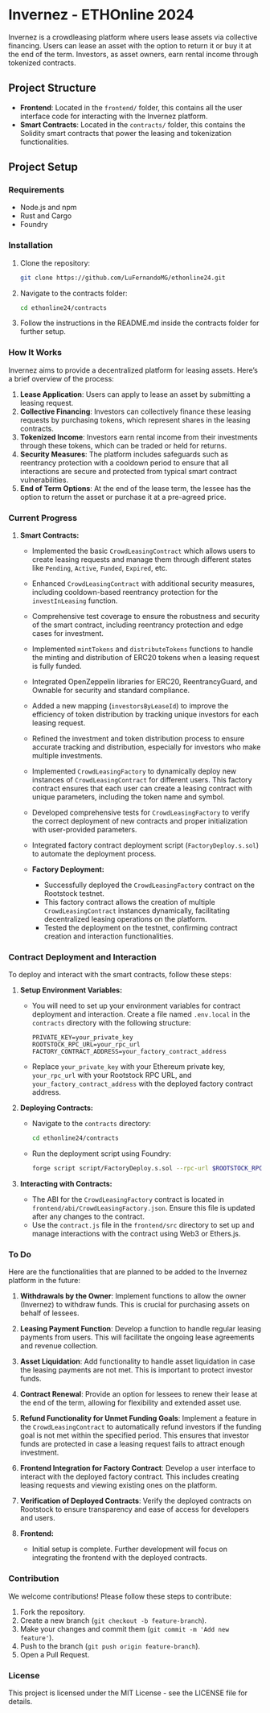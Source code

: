 # Invernez - ETHOnline 2024

Invernez is a crowdleasing platform where users lease assets via collective financing. Users can lease an asset with the option to return it or buy it at the end of the term. Investors, as asset owners, earn rental income through tokenized contracts.

## Project Structure

- **Frontend**: Located in the `frontend/` folder, this contains all the user interface code for interacting with the Invernez platform.
- **Smart Contracts**: Located in the `contracts/` folder, this contains the Solidity smart contracts that power the leasing and tokenization functionalities.

## Project Setup

### Requirements

- Node.js and npm
- Rust and Cargo
- Foundry

### Installation

1. Clone the repository:

    ```bash
    git clone https://github.com/LuFernandoMG/ethonline24.git
    ```

2. Navigate to the contracts folder:

    ```bash
    cd ethonline24/contracts
    ```

3. Follow the instructions in the README.md inside the contracts folder for further setup.

### How It Works

Invernez aims to provide a decentralized platform for leasing assets. Here’s a brief overview of the process:

1. **Lease Application**: Users can apply to lease an asset by submitting a leasing request.
2. **Collective Financing**: Investors can collectively finance these leasing requests by purchasing tokens, which represent shares in the leasing contracts.
3. **Tokenized Income**: Investors earn rental income from their investments through these tokens, which can be traded or held for returns.
4. **Security Measures**: The platform includes safeguards such as reentrancy protection with a cooldown period to ensure that all interactions are secure and protected from typical smart contract vulnerabilities.
5. **End of Term Options**: At the end of the lease term, the lessee has the option to return the asset or purchase it at a pre-agreed price.


### Current Progress

1. **Smart Contracts:**
   - Implemented the basic `CrowdLeasingContract` which allows users to create leasing requests and manage them through different states like `Pending`, `Active`, `Funded`, `Expired`, etc.
    - Enhanced `CrowdLeasingContract` with additional security measures, including cooldown-based reentrancy protection for the `investInLeasing` function.
    - Comprehensive test coverage to ensure the robustness and security of the smart contract, including reentrancy protection and edge cases for investment.
    - Implemented `mintTokens` and `distributeTokens` functions to handle the minting and distribution of ERC20 tokens when a leasing request is fully funded.
   - Integrated OpenZeppelin libraries for ERC20, ReentrancyGuard, and Ownable for security and standard compliance.
   - Added a new mapping (`investorsByLeaseId`) to improve the efficiency of token distribution by tracking unique investors for each leasing request.
    - Refined the investment and token distribution process to ensure accurate tracking and distribution, especially for investors who make multiple investments.
   - Implemented `CrowdLeasingFactory` to dynamically deploy new instances of `CrowdLeasingContract` for different users. This factory contract ensures that each user can create a leasing contract with unique parameters, including the token name and symbol.
   - Developed comprehensive tests for `CrowdLeasingFactory` to verify the correct deployment of new contracts and proper initialization with user-provided parameters.
   - Integrated factory contract deployment script (`FactoryDeploy.s.sol`) to automate the deployment process.

    - **Factory Deployment:**
        - Successfully deployed the `CrowdLeasingFactory` contract on the Rootstock testnet.
        - This factory contract allows the creation of multiple `CrowdLeasingContract` instances dynamically, facilitating decentralized leasing operations on the platform.
        - Tested the deployment on the testnet, confirming contract creation and interaction functionalities.


### Contract Deployment and Interaction

To deploy and interact with the smart contracts, follow these steps:

1. **Setup Environment Variables:**
   - You will need to set up your environment variables for contract deployment and interaction. Create a file named `.env.local` in the `contracts` directory with the following structure:
     ```
     PRIVATE_KEY=your_private_key
     ROOTSTOCK_RPC_URL=your_rpc_url
     FACTORY_CONTRACT_ADDRESS=your_factory_contract_address
     ```
   - Replace `your_private_key` with your Ethereum private key, `your_rpc_url` with your Rootstock RPC URL, and `your_factory_contract_address` with the deployed factory contract address.

2. **Deploying Contracts:**
   - Navigate to the `contracts` directory:
     ```bash
     cd ethonline24/contracts
     ```
   - Run the deployment script using Foundry:
     ```bash
     forge script script/FactoryDeploy.s.sol --rpc-url $ROOTSTOCK_RPC_URL --private-key $PRIVATE_KEY --broadcast
     ```

3. **Interacting with Contracts:**
   - The ABI for the `CrowdLeasingFactory` contract is located in `frontend/abi/CrowdLeasingFactory.json`. Ensure this file is updated after any changes to the contract.
   - Use the `contract.js` file in the `frontend/src` directory to set up and manage interactions with the contract using Web3 or Ethers.js.


### To Do

Here are the functionalities that are planned to be added to the Invernez platform in the future:

1. **Withdrawals by the Owner**: Implement functions to allow the owner (Invernez) to withdraw funds. This is crucial for purchasing assets on behalf of lessees.
   
2. **Leasing Payment Function**: Develop a function to handle regular leasing payments from users. This will facilitate the ongoing lease agreements and revenue collection.
   
3. **Asset Liquidation**: Add functionality to handle asset liquidation in case the leasing payments are not met. This is important to protect investor funds.
   
4. **Contract Renewal**: Provide an option for lessees to renew their lease at the end of the term, allowing for flexibility and extended asset use.

5. **Refund Functionality for Unmet Funding Goals**: Implement a feature in the `CrowdLeasingContract` to automatically refund investors if the funding goal is not met within the specified period. This ensures that investor funds are protected in case a leasing request fails to attract enough investment.

6. **Frontend Integration for Factory Contract**: Develop a user interface to interact with the deployed factory contract. This includes creating leasing requests and viewing existing ones on the platform.

7. **Verification of Deployed Contracts**: Verify the deployed contracts on Rootstock to ensure transparency and ease of access for developers and users.





2. **Frontend:**
   - Initial setup is complete. Further development will focus on integrating the frontend with the deployed contracts.

### Contribution

We welcome contributions! Please follow these steps to contribute:

1. Fork the repository.
2. Create a new branch (`git checkout -b feature-branch`).
3. Make your changes and commit them (`git commit -m 'Add new feature'`).
4. Push to the branch (`git push origin feature-branch`).
5. Open a Pull Request.

### License

This project is licensed under the MIT License - see the LICENSE file for details.
